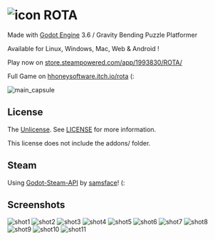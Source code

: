 # ![icon](media/image/icon/icon48.png) ROTA
Made with [Godot Engine](https://github.com/godotengine/godot) 3.6 / Gravity Bending Puzzle Platformer 

Available for Linux, Windows, Mac, Web & Android !

Play now on [store.steampowered.com/app/1993830/ROTA/](https://store.steampowered.com/app/1993830/ROTA/)

Full Game on [hhoneysoftware.itch.io/rota](https://hhoneysoftware.itch.io/rota) (:

![main_capsule](media/image/assets/main_capsule.png)

## License
The [Unlicense](https://unlicense.org/). See [LICENSE](LICENSE) for more information.

This license does not include the addons/ folder.

## Steam
Using [Godot-Steam-API](https://github.com/samsface/godot-steam-api) by [samsface](https://github.com/samsface/)! (:

## Screenshots
![shot1](media/image/assets/screens/thumb/1.png)
![shot2](media/image/assets/screens/thumb/2.png)
![shot3](media/image/assets/screens/thumb/3.png)
![shot4](media/image/assets/screens/thumb/4.png)
![shot5](media/image/assets/screens/thumb/5.png)
![shot6](media/image/assets/screens/thumb/6.png)
![shot7](media/image/assets/screens/thumb/7.png)
![shot8](media/image/assets/screens/thumb/8.png)
![shot9](media/image/assets/screens/thumb/9.png)
![shot10](media/image/assets/screens/thumb/10.png)
![shot11](media/image/assets/screens/thumb/11.png)

